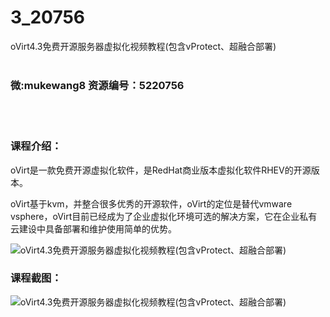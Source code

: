 # 3_20756
oVirt4.3免费开源服务器虚拟化视频教程(包含vProtect、超融合部署)
<br/></br>
<h3>微:mukewang8 资源编号：5220756</h3>
<br/></br>
<h3>课程介绍：</h3>
<p>oVirt是一款免费开源虚拟化软件，是RedHat商业版本虚拟化软件RHEV的开源版本。</p>
<p>oVirt基于kvm，并整合很多优秀的开源软件，oVirt的定位是替代vmware vsphere，oVirt目前已经成为了企业虚拟化环境可选的解决方案，它在企业私有云建设中具备部署和维护使用简单的优势。</p>
<p><img src="https://www.ko996.com/wp-content/uploads/img/2021/08/1-35-300x172.png" alt="oVirt4.3免费开源服务器虚拟化视频教程(包含vProtect、超融合部署)"></p>
<div class="info-desc">
<h3>课程截图：</h3>
<p><img src="https://www.ko996.com/wp-content/uploads/img/2021/08/2-33.png" alt="oVirt4.3免费开源服务器虚拟化视频教程(包含vProtect、超融合部署)"></p>


			
</div>

